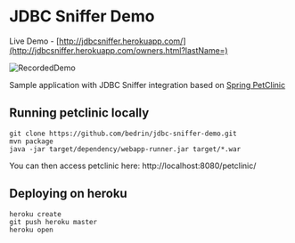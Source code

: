 # JDBC Sniffer Demo

Live Demo - [http://jdbcsniffer.herokuapp.com/](http://jdbcsniffer.herokuapp.com/owners.html?lastName=)

![RecordedDemo](https://bedrin.github.io/jdbc-sniffer/jdbcsniffer.gif)

Sample application with JDBC Sniffer integration based on [Spring PetClinic](https://github.com/spring-projects/spring-petclinic)

## Running petclinic locally
```
git clone https://github.com/bedrin/jdbc-sniffer-demo.git
mvn package
java -jar target/dependency/webapp-runner.jar target/*.war
```

You can then access petclinic here: http://localhost:8080/petclinic/

## Deploying on heroku

```
heroku create
git push heroku master   
heroku open
```